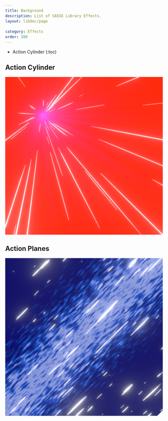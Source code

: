 ```yaml
---
title: Background
description: List of SASSE Library Effects.
layout: libdoc/page

category: Effects
order: 200
---
```

- Action Cylinder
(:toc)

## Action Cylinder
![Action Cylinder](/assets/Effects/Background/Action_Cylinder_Preview.png)

## Action Planes
![Action Planes](/assets/Effects/Background/Action_Planes_Preview.png)
